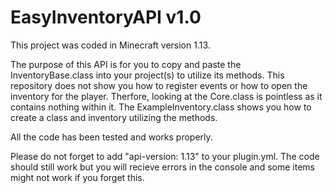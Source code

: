 # EasyInventoryAPI v1.0
This project was coded in Minecraft version 1.13.

The purpose of this API is for you to copy and paste the InventoryBase.class into your project(s) to utilize its methods.
This repository does not show you how to register events or how to open the inventory for the player. Therfore, looking at
the Core.class is pointless as it contains nothing within it. The ExampleInventory.class shows you how to create a class and
inventory utilizing the methods.

All the code has been tested and works properly.

Please do not forget to add "api-version: 1.13" to your plugin.yml. The code should still work but you will recieve errors
in the console and some items might not work if you forget this.
